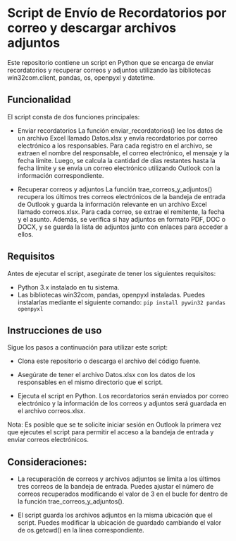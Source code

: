 # Script de Envío de Recordatorios por correo y descargar archivos adjuntos

Este repositorio contiene un script en Python que se encarga de enviar recordatorios y recuperar correos y adjuntos utilizando las bibliotecas win32com.client, pandas, os, openpyxl y datetime.

## Funcionalidad
El script consta de dos funciones principales:

- Enviar recordatorios
La función enviar_recordatorios() lee los datos de un archivo Excel llamado Datos.xlsx y envía recordatorios por correo electrónico a los responsables. Para cada registro en el archivo, se extraen el nombre del responsable, el correo electrónico, el mensaje y la fecha límite. Luego, se calcula la cantidad de días restantes hasta la fecha límite y se envía un correo electrónico utilizando Outlook con la información correspondiente.

- Recuperar correos y adjuntos
La función trae_correos_y_adjuntos() recupera los últimos tres correos electrónicos de la bandeja de entrada de Outlook y guarda la información relevante en un archivo Excel llamado correos.xlsx. Para cada correo, se extrae el remitente, la fecha y el asunto. Además, se verifica si hay adjuntos en formato PDF, DOC o DOCX, y se guarda la lista de adjuntos junto con enlaces para acceder a ellos.

## Requisitos
Antes de ejecutar el script, asegúrate de tener los siguientes requisitos:

- Python 3.x instalado en tu sistema.
- Las bibliotecas win32com, pandas, openpyxl instaladas. Puedes instalarlas mediante el siguiente comando:
  `pip install pywin32 pandas openpyxl`

## Instrucciones de uso
Sigue los pasos a continuación para utilizar este script:

- Clona este repositorio o descarga el archivo del código fuente.

- Asegúrate de tener el archivo Datos.xlsx con los datos de los responsables en el mismo directorio que el script.

- Ejecuta el script en Python. Los recordatorios serán enviados por correo electrónico y la información de los correos y adjuntos será guardada en el archivo correos.xlsx.

Nota: Es posible que se te solicite iniciar sesión en Outlook la primera vez que ejecutes el script para permitir el acceso a la bandeja de entrada y enviar correos electrónicos.

## Consideraciones:
- La recuperación de correos y archivos adjuntos se limita a los últimos tres correos de la bandeja de entrada. Puedes ajustar el número de correos recuperados modificando el valor de 3 en el bucle for dentro de la función trae_correos_y_adjuntos().

- El script guarda los archivos adjuntos en la misma ubicación que el script. Puedes modificar la ubicación de guardado cambiando el valor de os.getcwd() en la línea correspondiente.
